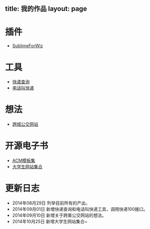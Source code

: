 title: 我的作品
layout: page
---
# 插件
- [SublimeForWiz](http://github.com/Xuanwo/SublimeForWiz)

# 工具
- [快递查询](http://xuanwo.org/tools/kuaidi100.html)
- [电话叫快递](http://xuanwo.org/tools/call-for-kuaidi.html)

# 想法
- [跨城公交网站]()

# 开源电子书
- [ACM模板集](http://xuanwo.gitbooks.io/acm/)
- [大学生网站集合](https://github.com/Xuanwo/WebsitesForStudents)

# 更新日志
- 2014年08月29日 列举目前所有的产出。
- 2014年09月01日 新增快递查询和电话叫快递工具，调用快递100接口。
- 2014年09月10日 新增关于跨乘公交网站的想法。
- 2014年10月25日 新增大学生网站集合~